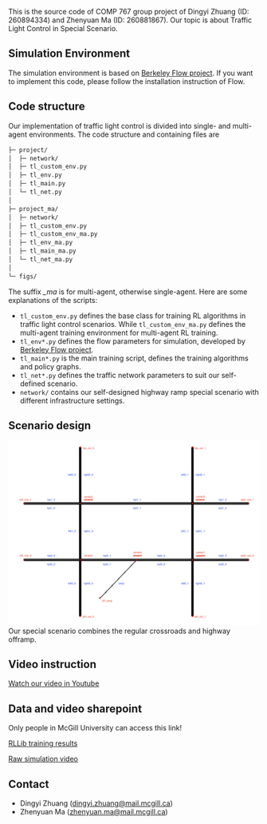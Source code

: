 
This is the source code of COMP 767 group project of Dingyi Zhuang (ID: 260894334) and Zhenyuan Ma (ID: 260881867). Our topic is about Traffic Light Control in Special Scenario. 

## Simulation Environment
The simulation environment is based on [Berkeley Flow project](https://github.com/flow-project/flow). If you want to implement this code, please follow the installation instruction of Flow.

## Code structure
Our implementation of traffic light control is divided into single- and multi-agent environments. The code structure and containing files are
```bash
├─ project/
│  ├─ network/
│  ├─ tl_custom_env.py
│  ├─ tl_env.py
│  ├─ tl_main.py
│  └─ tl_net.py
│
├─ project_ma/
│  ├─ network/
│  ├─ tl_custom_env.py
│  ├─ tl_custom_env_ma.py
│  ├─ tl_env_ma.py
│  ├─ tl_main_ma.py
│  └─ tl_net_ma.py
│
└─ figs/
```
The suffix *_ma* is for multi-agent, otherwise single-agent. Here are some explanations of the scripts:
- ```tl_custom_env.py``` defines the base class for training RL algorithms in traffic light control scenarios. While ```tl_custom_env_ma.py``` defines the multi-agent training environment for multi-agent RL training.
- ```tl_env*.py``` defines the flow parameters for simulation, developed by [Berkeley Flow project](https://github.com/flow-project/flow).
- ```tl_main*.py``` is the main training script, defines the training algorithms and policy graphs.
- ```tl_net*.py``` defines the traffic network parameters to suit our self-defined scenario.
- ```network/``` contains our self-designed highway ramp special scenario with different infrastructure settings.

## Scenario design
![Scenario](project_ma/network/off_ramp_grid.png)
Our special scenario combines the regular crossroads and highway offramp.

## Video instruction

[Watch our video in Youtube](https://youtu.be/wtCUl-WCAj0)

## Data and video sharepoint
Only people in McGill University can access this link!

[RLLib training results](https://mcgill-my.sharepoint.com/:f:/g/personal/dingyi_zhuang_mail_mcgill_ca/EnykH-CLO3ROkNZJOLdyaD4BlFSK35rEK4Z4CGyTYhWv-w?e=FRRNDt)

[Raw simulation video](https://mcgill-my.sharepoint.com/:f:/g/personal/zhenyuan_ma_mail_mcgill_ca/EirwGmvtq_VOsJUgbPVdnhoBuc4j8OjboTuLWCPFVfvK6A?e=5iQvNV)
## Contact
- Dingyi Zhuang (dingyi.zhuang@mail.mcgill.ca)
- Zhenyuan Ma (zhenyuan.ma@mail.mcgill.ca)
